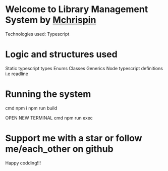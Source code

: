 # Welcome to Library Management System by <a href="https://github.com/Mchiir/Library-Management-System/">Mchrispin</a>

Technologies used: Typescript

# Logic and structures used

Static typescript types
Enums
Classes
Generics
Node typescript definitions i.e readline

# Running the system

cmd
npm i
npm run build

OPEN NEW TERMINAL
cmd
npm run exec

# Support me with a star or follow me/each_other on github

<prep>Happy codding!!!<prep>